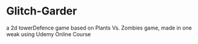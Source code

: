 # Glitch-Garder
a 2d towerDefence game based on Plants Vs. Zombies game, made in one weak using Udemy Online Course
